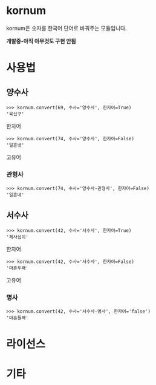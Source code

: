 kornum
====

kornum은 숫자를 한국어 단어로 바꿔주는 모듈입니다.

**개발중-아직 아무것도 구현 안됨**

# 사용법
## 양수사
```
>>> kornum.convert(69, 수사='양수사', 한자어=True)
'육십구'
```
한자어

```
>>> kornum.convert(74, 수사='양수사', 한자어=False)
'일흔넷'
```
고유어

### 관형사
```
>>> kornum.convert(74, 수사='양수사-관형사', 한자어=False)
'일흔네'
```

## 서수사
```
>>> kornum.convert(42, 수사='서수사', 한자어=True)
'제사십이'
```
한자어

```
>>> kornum.convert(42, 수사='서수사', 한자어=False)
'마흔두째'
```
고유어

### 명사
```
>>> kornum.convert(42, 수사='서수사-명사', 한자어='false')
'마흔둘째'
```
# 라이선스

# 기타
